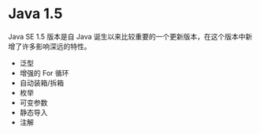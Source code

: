 # Java 1.5

Java SE 1.5 版本是自 Java 诞生以来比较重要的一个更新版本，在这个版本中新增了许多影响深远的特性。

- 泛型
- 增强的 For 循环
- 自动装箱/拆箱
- 枚举
- 可变参数
- 静态导入
- 注解